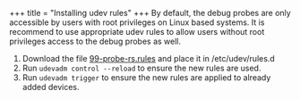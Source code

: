+++
title = "Installing udev rules"
+++
By default, the debug probes are only accessible by users with root privileges on Linux based systems.
It is recommend to use appropriate udev rules to allow users without root privileges 
access to the debug probes as well.

1. Download the file [99-probe-rs.rules](/content/99-probe-rs.rules) and place it in /etc/udev/rules.d
2. Run `udevadm control --reload` to ensure the new rules are used.
3. Run  `udevadm trigger` to ensure the new rules are applied to already added devices.
